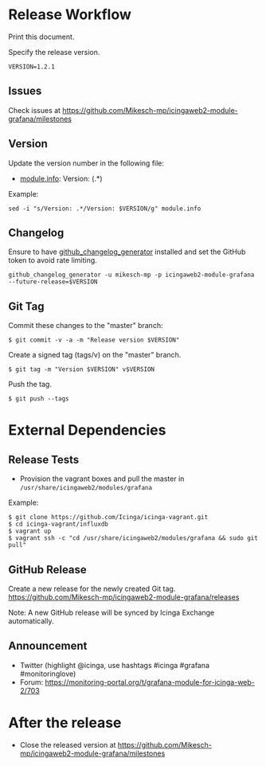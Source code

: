 # Release Workflow

Print this document.

Specify the release version.

```
VERSION=1.2.1
```

## Issues

Check issues at https://github.com/Mikesch-mp/icingaweb2-module-grafana/milestones

## Version

Update the version number in the following file:

* [module.info](module.info): Version: (.*)

Example:

```
sed -i "s/Version: .*/Version: $VERSION/g" module.info
```

## Changelog

Ensure to have [github_changelog_generator](https://github.com/skywinder/github-changelog-generator)
installed and set the GitHub token to avoid rate limiting.

```
github_changelog_generator -u mikesch-mp -p icingaweb2-module-grafana --future-release=$VERSION
```

## Git Tag

Commit these changes to the "master" branch:

```
$ git commit -v -a -m "Release version $VERSION"
```

Create a signed tag (tags/v<VERSION>) on the "master" branch.

```
$ git tag -m "Version $VERSION" v$VERSION
```
Push the tag.

```
$ git push --tags
```

# External Dependencies

## Release Tests

* Provision the vagrant boxes and pull the master in `/usr/share/icingaweb2/modules/grafana`

Example:

```
$ git clone https://github.com/Icinga/icinga-vagrant.git
$ cd icinga-vagrant/influxdb
$ vagrant up
$ vagrant ssh -c "cd /usr/share/icingaweb2/modules/grafana && sudo git pull"
```

## GitHub Release

Create a new release for the newly created Git tag.
https://github.com/Mikesch-mp/icingaweb2-module-grafana/releases

Note: A new GitHub release will be synced by Icinga Exchange automatically.

## Announcement

* Twitter (highlight @icinga, use hashtags #icinga #grafana #monitoringlove)
* Forum: https://monitoring-portal.org/t/grafana-module-for-icinga-web-2/703

# After the release

* Close the released version at https://github.com/Mikesch-mp/icingaweb2-module-grafana/milestones
